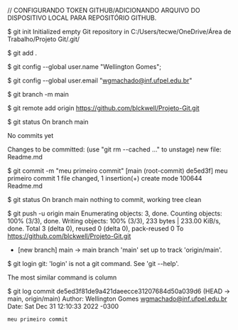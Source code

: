 // CONFIGURANDO TOKEN GITHUB/ADICIONANDO ARQUIVO DO DISPOSITIVO LOCAL PARA REPOSITÓRIO GITHUB.

$ git init
Initialized empty Git repository in C:/Users/tecwe/OneDrive/Área de Trabalho/Projeto Git/.git/

$ git add .

$ git config --global user.name "Wellington Gomes";

$  git config --global user.email "wgmachado@inf.ufpel.edu.br"

$ git branch -m main

$ git remote add origin https://github.com/blckwell/Projeto-Git.git

$ git status
On branch main

No commits yet

Changes to be committed:
  (use "git rm --cached <file>..." to unstage)
        new file:   Readme.md


$ git commit -m "meu primeiro commit"
[main (root-commit) de5ed3f] meu primeiro commit
 1 file changed, 1 insertion(+)
 create mode 100644 Readme.md

$ git status
On branch main
nothing to commit, working tree clean

$ git push -u origin main
Enumerating objects: 3, done.
Counting objects: 100% (3/3), done.
Writing objects: 100% (3/3), 233 bytes | 233.00 KiB/s, done.
Total 3 (delta 0), reused 0 (delta 0), pack-reused 0
To https://github.com/blckwell/Projeto-Git.git
 * [new branch]      main -> main
branch 'main' set up to track 'origin/main'.

$ git login
git: 'login' is not a git command. See 'git --help'.

The most similar command is
        column

$ git log
commit de5ed3f81de9a421daeecce31207684d50a039d6 (HEAD -> main, origin/main)
Author: Wellington Gomes <wgmachado@inf.ufpel.edu.br>
Date:   Sat Dec 31 12:10:33 2022 -0300

    meu primeiro commit
